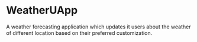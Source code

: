 # WeatherUApp
A weather forecasting application which updates it users about the weather of different location based on their preferred customization.
